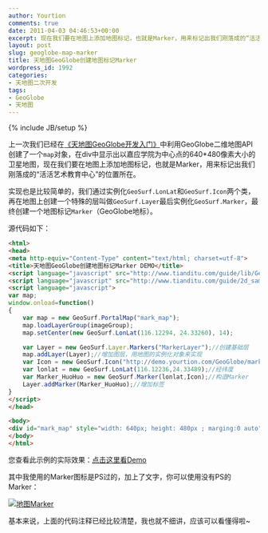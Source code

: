 ```yaml
---
author: Yourtion
comments: true
date: 2011-04-03 04:46:53+00:00
excerpt: 现在我们要在地图上添加地图标记，也就是Marker，用来标记出我们刚落成的“活活艺术教育中心”的位置所在。
layout: post
slug: geoglobe-map-marker
title: 天地图GeoGlobe创建地图标记Marker
wordpress_id: 1992
categories:
- 天地图二次开发
tags:
- GeoGlobe
- 天地图
---
```

{% include JB/setup %}

上一次我们已经在[《天地图GeoGlobe开发入门》](/geoglobe-development-entry.html)中利用GeoGlobe二维地图API创建了一个```map```对象，在div中显示出以嘉应学院为中心点的640*480像素大小的卫星地图，现在我们要在地图上添加地图标记，也就是Marker，用来标记出我们刚落成的“活活艺术教育中心”的位置所在。

实现也是比较简单的，我们通过实例化```GeoSurf.LonLat```和```GeoSurf.Icon```两个类，再在地图上创建一个特殊的层叫做```GeoSurf.Layer```最后实例化```GeoSurf.Marker```，最终创建一个地图标记```Marker```（GeoGlobe地标）。

源代码如下：

```html
<html>
<head>
<meta http-equiv="Content-Type" content="text/html; charset=utf-8">
<title>天地图GeoGlobe创建地图标记Marker DEMO</title>
<script language="javascript" src="http://www.tianditu.com/guide/lib/GeoSurfJSAPI.js"></script>
<script language="javascript" src="http://www.tianditu.com/guide/2d_samples/sampleCfg.js"></script>
<script language="javascript">
var map;
window.onload=function()
{
	var map = new GeoSurf.PortalMap("mark_map");
	map.loadLayerGroup(imageGroup);
	map.setCenter(new GeoSurf.LonLat(116.12294, 24.33260), 14); 

	var Layer = new GeoSurf.Layer.Markers("MarkerLayer");//创建基础层
	map.addLayer(Layer);//增加图层，用地图的实例化对象来实现
	var Icon = new GeoSurf.Icon("http://demo.yourtion.com/GeoGlobe/marker_huohuo.png",new GeoSurf.Size(100,34),new GeoSurf.Pixel(-10,-34));//图标
	var lonlat = new GeoSurf.LonLat(116.12236,24.33489);//经纬度
	var Marker_HuoHuo = new GeoSurf.Marker(lonlat,Icon);//构造Marker
	Layer.addMarker(Marker_HuoHuo);//增加标签
}
</script>
</head>

<body>
<div id="mark_map" style="width: 640px; height: 480px ; marging:0 auto"></div>
</body>
</html>
```

您查看此示例的实际效果：[点击这里看Demo](http://demo.yourtion.com/GeoGlobe/marker.php)

其中我使用的Marker图标是PS过的，加上了文字，你可以使用没有PS的Marker：

[![地图Marker](http://demo.yourtion.com/GeoGlobe/marker.png)](http://demo.yourtion.com/GeoGlobe/marker.png)

基本来说，上面的代码注释已经比较清楚，我也就不细讲，应该可以看懂得啦~
